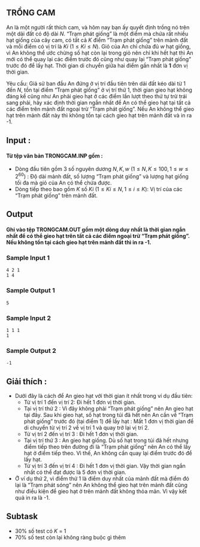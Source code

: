 ## TRỒNG CAM

An là một người rất thích cam, và hôm nay bạn ấy quyết định trồng nó trên một dải đất có độ dài $N$. “Trạm phát giống” là một điểm mà chứa rất nhiều hạt giống của cây cam, có tất cả $K$ điểm “Trạm phát giống” trên mảnh đất và mỗi điểm có vị trí là $Ki$ $(1 \le Ki \le N)$. Giỏ của An chỉ chứa đủ $w$ hạt giống, vì An không thể ước chừng số hạt còn lại trong giỏ nên chỉ khi hết hạt thì An mới có thể quay lại các điểm trước đó cũng như quay lại “Trạm phát giống” trước đó để lấy hạt. Thời gian di chuyển giữa hai điểm gần nhất là **1** đơn vị thời gian. 

Yêu cầu: Giả sử ban đầu An đứng ở vị trí đầu tiên trên dải đất kéo dài từ 1 đến $N$, tồn tại điểm “Trạm phát giống” ở vị trí thứ 1, thời gian gieo hạt không đáng kể cũng như An phải gieo hạt ở các điểm lần lượt theo thứ tự trừ trái sang phải, hãy xác định thời gian ngắn nhất để An có thể gieo hạt tại tất cả các điểm trên mảnh đất ngoại trừ “Trạm phát giống”. Nếu An không thể gieo hạt trên mảnh đất này thì không tồn tại cách gieo hạt trên mảnh đất và in ra -1.
## Input : 
#### Từ tệp văn bản TRONGCAM.INP gồm : 
-   Dòng đầu tiên gồm 3 số nguyên dương $N, K, w$  $(1 \le N, K \le 100, 1 \le w \le 2^{60} )$ : Độ dài mảnh đất, số lượng “Trạm phát giống” và lượng hạt giống tối đa mà giỏ của An có thể chứa được.
-   Dòng tiếp theo bao gồm $K$ số $Ki$ $(1 \le Ki \le N, 1 \le i \le K)$: Vị trí của các “Trạm phát giống” trên mảnh đất.

## Output
#### Ghi vào tệp TRONGCAM.OUT gồm một dòng duy nhất là thời gian ngắn nhất để có thể gieo hạt trên tất cả các điểm ngoại trừ “Trạm phát giống”. Nếu không tồn tại cách gieo hạt trên mảnh đất thì in ra -1.
### Sample Input 1 
```
4 2 1
1 4
```

### Sample Output 1
```
5
```
### Sample Input 2 
```
1 1 1
1

```

### Sample Output 2 
```
-1
```
## Giải thích :
-   Dưới đây là cách để An gieo hạt với thời gian ít nhất trong ví dụ đầu tiên:
       +   Từ vị trí 1 đến vị trí 2: Đi hết 1 đơn vị thời gian.
       +   Tại vị trí thứ 2 : Vì đây không phải “Trạm phát giống” nên An gieo hạt tại đây. Sau khi gieo hạt, số hạt trong túi đã hết nên An cần về “Trạm phát giống” trước đó (tại điểm 1) để lấy hạt : Mất 1 đơn vị thời gian để di chuyển từ vị trí 2 về vị trí 1 và quay trở lại vị trí 2.
       +   Từ vị trí 2 đến vị trí 3 : Đi hết 1 đơn vị thời gian.
       +   Tại vị trí thứ 3 : An gieo hạt giống. Dù số hạt trong túi đã hết nhưng điểm tiếp theo trên đường đi là “Trạm phát giống” nên An có thể lấy hạt ở điểm tiếp theo. Vì thế, An không cần quay lại điểm trước đó để lấy hạt.
       +   Từ vị trí 3 đến vị trí 4 : Đi hết 1 đơn vị thời gian.
       Vậy thời gian ngắn nhất có thể đạt được là 5 đơn vị thời gian.
   -  Ở ví dụ thứ 2, vì điểm thứ 1 là điểm duy nhất của mảnh đất mà điểm đó lại là “Trạm phát sóng” nên An không thể gieo hạt trên mảnh đất cũng như điều kiện để gieo hạt ở trên mảnh đất không thỏa mãn. Vì vậy kết quả in ra là -1.

## Subtask
  -  30% số test có $K$ = 1
  -  70% số test còn lại không ràng buộc gì thêm
